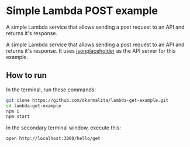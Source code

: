 # Simple Lambda POST example

A simple Lambda service that allows sending a post request to an API and returns it's response.

A simple Lambda service that allows sending a post request to an API and returns it's response. It uses [jsonplaceholder](https://jsonplaceholder.typicode.com/) as the API server for this example.

## How to run

In the terminal, run these commands:
```sh
git clone https://github.com/dkarmalita/lambda-get-example.git
cd lambda-get-example
npm i
npm start
```

In the secondary terminal window, execute this:
```sh
open http://localhost:3000/hello/get
```

